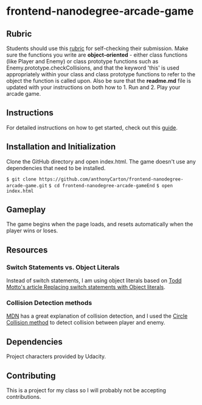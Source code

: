 frontend-nanodegree-arcade-game
===============================

## Rubric
Students should use this [rubric](https://review.udacity.com/#!/projects/2696458597/rubric) for self-checking their submission. Make sure the functions you write are **object-oriented** - either class functions (like Player and Enemy) or class prototype functions such as Enemy.prototype.checkCollisions, and that the keyword 'this' is used appropriately within your class and class prototype functions to refer to the object the function is called upon. Also be sure that the **readme.md** file is updated with your instructions on both how to 1. Run and 2. Play your arcade game.

## Instructions
For detailed instructions on how to get started, check out this [guide](https://docs.google.com/document/d/1v01aScPjSWCCWQLIpFqvg3-vXLH2e8_SZQKC8jNO0Dc/pub?embedded=true).

## Installation and Initialization
Clone the GitHub directory and open index.html. The game doesn't use any dependencies that need to be installed.

`$ git clone https://github.com/anthonyCarton/frontend-nanodegree-arcade-game.git`
`$ cd frontend-nanodegree-arcade-gameEnd`
`$ open index.html`

## Gameplay
The game begins when the page loads, and resets automatically when the player wins or loses.

## Resources
### Switch Statements vs. Object Literals
Instead of switch statements, I am using object literals based on [Todd Motto's article Replacing switch statements with Object literals](https://toddmotto.com/deprecating-the-switch-statement-for-object-literals/).

### Collision Detection methods
[MDN](https://developer.mozilla.org/en-US/) has a great explanation of collision detection, and I used the [Circle Collision method](https://developer.mozilla.org/en-US/docs/Games/Techniques/2D_collision_detection) to detect collision between player and enemy.

## Dependencies
Project characters provided by Udacity.

## Contributing
This is a project for my class so I will probably not be accepting contributions.
